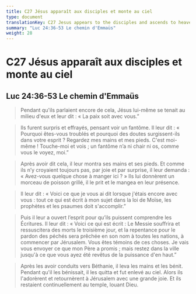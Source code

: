 ```yaml
---
title: C27 Jésus apparaît aux disciples et monte au ciel
type: document
translationKey: C27 Jesus appears to the disciples and ascends to heaven
summary: "Luc 24:36-53 Le chemin d'Emmaüs"
weight: 28
---
```

# C27 Jésus apparaît aux disciples et monte au ciel

## Luc 24:36-53 Le chemin d'Emmaüs

>   Pendant qu'ils parlaient encore de cela, Jésus lui-même se tenait au milieu d'eux et leur dit : « La paix soit avec vous.”

>   Ils furent surpris et effrayés, pensant voir un fantôme. Il leur dit : « Pourquoi êtes-vous troublés et pourquoi des doutes surgissent-ils dans votre esprit ? Regardez mes mains et mes pieds. C'est moi-même ! Touche-moi et vois ; un fantôme n’a ni chair ni os, comme vous le voyez, moi.”

>   Après avoir dit cela, il leur montra ses mains et ses pieds. Et comme ils n’y croyaient toujours pas, par joie et par surprise, il leur demanda : « Avez-vous quelque chose à manger ici ? » Ils lui donnèrent un morceau de poisson grillé, il le prit et le mangea en leur présence.

>   Il leur dit : « Voici ce que je vous ai dit lorsque j'étais encore avec vous : tout ce qui est écrit à mon sujet dans la loi de Moïse, les prophètes et les psaumes doit s'accomplir.”

>   Puis il leur a ouvert l’esprit pour qu’ils puissent comprendre les Écritures. Il leur dit : « Voici ce qui est écrit : Le Messie souffrira et ressuscitera des morts le troisième jour, et la repentance pour le pardon des péchés sera prêchée en son nom à toutes les nations, à commencer par Jérusalem. Vous êtes témoins de ces choses. Je vais vous envoyer ce que mon Père a promis ; mais restez dans la ville jusqu'à ce que vous ayez été revêtus de la puissance d'en haut.”

>   Après les avoir conduits vers Béthanie, il leva les mains et les bénit. Pendant qu'il les bénissait, il les quitta et fut enlevé au ciel. Alors ils l'adorèrent et retournèrent à Jérusalem avec une grande joie. Et ils restaient continuellement au temple, louant Dieu.

